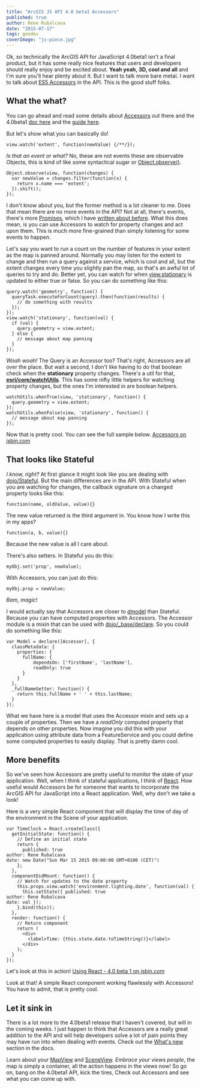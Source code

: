 ```yaml
---
title: "ArcGIS JS API 4.0 beta1 Accessors"
published: true
author: Rene Rubalcava
date: "2015-07-17"
tags: geodev
coverImage: "js-piece.jpg"
---
```


Ok, so technically the ArcGIS API for JavaScript 4.0beta1 isn't a final product, but it has some really nice features that users and developers should really enjoy and be excited about. **Yeah yeah, 3D, cool and all** and I'm sure you'll hear plenty about it. But I want to talk more bare metal. I want to talk about [ES5 Accessors](http://ejohn.org/blog/ecmascript-5-objects-and-properties/) in the API. This is the good stuff folks.

## What the what?

You can go ahead and read some details about [Accessors](http://javascriptplayground.com/blog/2013/12/es5-getters-setters/) out there and the 4.0beta1 [doc here](https://developers.arcgis.com/javascript/beta/api-reference/esri-core-Accessor.html) and the [guide here](https://developers.arcgis.com/javascript/beta/guide/working-with-props/).

But let's show what you can basically do!

```
view.watch('extent', function(newValue) {/**/});
```

_Is that an event or what?_ No, these are not events these are observable Objects, this is kind of like some syntactical sugar or [Object.observe()](https://developer.mozilla.org/en-US/docs/Web/JavaScript/Reference/Global_Objects/Object/observe).

```
Object.observe(view, function(changes) {
  var newValue = changes.filter(function(x) {
    return x.name === 'extent';
  }).shift();
});
```

I don't know about you, but the former method is a lot cleaner to me. Does that mean there are no more events in the API? Not at all, there's events, there's more [Promises](https://developers.arcgis.com/javascript/beta/guide/working-with-promises/), which I have [written about before](https://geonet.esri.com/people/odoe/blog/2015/06/17/keeping-promises). What this does mean, is you can use Accessors to watch for property changes and act upon them. This is much more fine-grained than simply listening for some events to happen.

Let's say you want to run a count on the number of features in your extent as the map is panned around. Normally you may listen for the extent to change and then run a query against a service, which is cool and all, but the extent changes every time you slightly pan the map, so that's an awful lot of queries to try and do. Better yet, you can watch for when [view.stationary](https://developers.arcgis.com/javascript/beta/api-reference/esri-views-View.html#stationary) is updated to either true or false. So you can do something like this:

```
query.watch('geometry', function() {
  queryTask.executeForCount(query).then(function(results) {
    // do something with results
  });
});
view.watch('stationary', function(val) {
  if (val) {
    query.geometry = view.extent;
  } else {
    // message about map panning
  }
});
```

_Woah woah!_ The Query is an Accessor too? That's right, Accessors are all over the place. But wait a second, I don't like having to do that boolean check when the **stationary** property changes. There's a util for that, **[esri/core/watchUtils](https://developers.arcgis.com/javascript/beta/api-reference/esri-core-watchUtils.html)**. This has some nifty little helpers for watching property changes, but the ones I'm interested in are boolean helpers.

```
watchUtils.whenTrue(view, 'stationary', function() {
  query.geometry = view.extent;
});
watchUtils.whenFalse(view, 'stationary', function() {
  // message about map panning
});
```

Now that is pretty cool. You can see the full sample below. [Accessors on jsbin.com](http://jsbin.com/perovey/2/embed?html,js,output)
<script src="http://static.jsbin.com/js/embed.min.js?3.33.1"></script>

## That looks like Stateful

_I know, right?_ At first glance it might look like you are dealing with [dojo/Stateful](http://dojotoolkit.org/reference-guide/1.10/dojo/Stateful.html). But the main differences are in the API. With Stateful when you are watching for changes, the callback signature on a changed property looks like this:

```
function(name, oldValue, value){}
```

The new value returned is the third argument in. You know how I write this in my apps?

```
function(a, b, value){}
```

Because the new value is all I care about.

There's also setters. In Stateful you do this:

```
myObj.set('prop', newValue);
```

With Accessors, you can just do this:

```
myObj.prop = newValue;
```

_Bam, magic!_

I would actually say that Accessors are closer to [dmodel](https://github.com/SitePen/dmodel) than Stateful. Because you can have computed properties with Accessors. The Accessor module is a mixin that can be used with [dojo/\_base/declare](http://dojotoolkit.org/reference-guide/1.10/dojo/_base/declare.html). So you could do something like this:

```
var Model = declare([Accessor], {
  classMetadata: {
    properties: {
      fullName: {
          dependsOn: ['firstName', 'lastName'],
          readOnly: true
      }
    }
  },
  _fullNameGetter: function() {
    return this.fullName + ' ' + this.lastName;
  }
});
```

What we have here is a model that uses the Accessor mixin and sets up a couple of properties. Then we have a _readOnly_ computed property that depends on other properties. Now imagine you did this with your application using attribute data from a FeatureService and you could define some computed properties to easily display. That is pretty damn cool.

## More benefits

So we've seen how Accessors are pretty useful to monitor the state of your application. Well, when I think of stateful applications, I think of [React](https://facebook.github.io/react/). How useful would Accessors be for someone that wants to incorporate the ArcGIS API for JavaScript into a React application. Well, why don't we take a look!

Here is a very simple React component that will display the time of day of the environment in the Scene of your application.

```
var TimeClock = React.createClass({
  getInitialState: function() {
    // Define an initial state
    return {
      published: true
author: Rene Rubalcava
date: new Date("Sun Mar 15 2015 09:00:00 GMT+0100 (CET)")
    };
  },
  componentDidMount: function() {
    // Watch for updates to the date property
    this.props.view.watch('environment.lighting.date', function(val) {
      this.setState({ published: true
author: Rene Rubalcava
date: val });
    }.bind(this));
  },
  render: function() {
    // Return component
    return (
      <div>
        <label>Time: {this.state.date.toTimeString()}</label>
      </div>
    );
  }
});
```

Let's look at this in action! [Using React - 4.0 beta 1 on jsbin.com](http://jsbin.com/xubedu/1/embed?js,output)
<script src="http://static.jsbin.com/js/embed.min.js?3.33.1"></script>

Look at that! A simple React component working flawlessly with Accessors! You have to admit, that is pretty cool.

## Let it sink in

There is a lot more to the 4.0beta1 release that I haven't covered, but will in the coming weeks. I just happen to think that Accessors are a really great addition to the API and will help developers solve a lot of pain points they may have run into when dealing with events. Check out the [What's new](https://developers.arcgis.com/javascript/beta/guide/discover/) section in the docs.

Learn about your [MapView](https://developers.arcgis.com/javascript/beta/api-reference/esri-views-MapView.html) and [SceneView](https://developers.arcgis.com/javascript/beta/api-reference/esri-views-SceneView.html). _Embrace your views people_, the map is simply a container, all the action happens in the views now! So go on, bang on the 4.0beta1 API, kick the tires, Check out Accessors and see what you can come up with.
